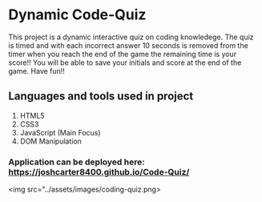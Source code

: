 # Dynamic Code-Quiz
This project is a dynamic interactive quiz on coding knowledege. The quiz is timed and with each incorrect answer 10 seconds is removed from the timer when you reach the end of the game the remaining time is your score!! You will be able to save your initials and score at the end of the game. Have fun!!

## Languages and tools used in project
1. HTML5
2. CSS3
3. JavaScript (Main Focus)
4. DOM Manipulation

### Application can be deployed here: https://joshcarter8400.github.io/Code-Quiz/
<img src="../assets/images/coding-quiz.png>
